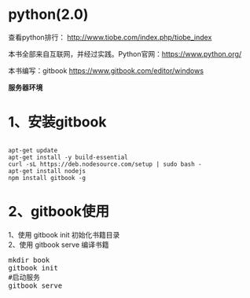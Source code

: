 
# python(2.0)
查看python排行：
http://www.tiobe.com/index.php/tiobe_index


本书全部来自互联网，并经过实践。Python官网：https://www.python.org/

本书编写：gitbook
https://www.gitbook.com/editor/windows


**服务器环境**

# 1、安装gitbook


```

apt-get update
apt-get install -y build-essential
curl -sL https://deb.nodesource.com/setup | sudo bash -
apt-get install nodejs
npm install gitbook -g 

```

# 2、gitbook使用

1、使用 gitbook init 初始化书籍目录<br />
2、使用 gitbook serve 编译书籍<br />

<pre>mkdir book
gitbook init
#启动服务
gitbook serve
</pre>
